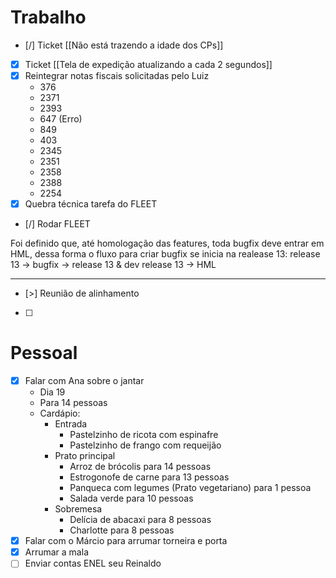 
# Trabalho

- [/] Ticket [[Não está trazendo a idade dos CPs]]
- [x] Ticket [[Tela de expedição atualizando a cada 2 segundos]]
- [x] Reintegrar notas fiscais solicitadas pelo Luiz
	- 376
	- 2371
	- 2393
	- 647 (Erro)
	- 849
	- 403
	- 2345
	- 2351
	- 2358
	- 2388
	- 2254
- [x] Quebra técnica tarefa do FLEET
- [/] Rodar FLEET

Foi definido que, até homologação das features, toda bugfix deve entrar em HML, dessa forma o fluxo para criar bugfix se inicia na realease 13:
	release 13 -> bugfix -> release 13 & dev
	release 13 -> HML

---
- [>] Reunião de alinhamento
- [ ] 
# Pessoal

- [x] Falar com Ana sobre o jantar
	- Dia 19
	- Para 14 pessoas
	- Cardápio:
		- Entrada
			- Pastelzinho de ricota com espinafre
			- ⁠Pastelzinho de frango com requeijão
		- Prato principal
			- Arroz de brócolis para 14 pessoas
			- ⁠Estrogonofe de carne para 13 pessoas
			- Panqueca com legumes (Prato vegetariano) para 1 pessoa
			- Salada verde para 10 pessoas
		- Sobremesa
			- Delícia de abacaxi para 8 pessoas
			- ⁠Charlotte para 8 pessoas
- [x] Falar com o Márcio para arrumar torneira e porta
- [x] Arrumar a mala
- [ ] Enviar contas ENEL seu Reinaldo